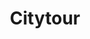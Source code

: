 ---
_schema: default
title: Citytour
description: |
  Varen door het 'Giethoorn van het Noorden' en oude stadscentrum van Bolsward.
tijd: ± 1,5 uur
prijs: '95'
route_url: >-
  https://www.google.com/maps/d/edit?mid=197FTFMgR6yFAJkYZ49lKR9j5CkVRT0M6&ll=53.06515789182019%2C5.533623237608958&z=13
omgeving:
  - bolsward
sloepen:
  - Beenakker
  - Petter
---